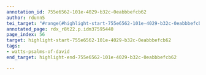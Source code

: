 ```yaml
---
annotation_id: 755e6562-101e-4029-b32c-0eabbbefcb62
author: rdunn5
tei_target: "#range(#highlight-start-755e6562-101e-4029-b32c-0eabbbefcb62, #highlight-end-755e6562-101e-4029-b32c-0eabbbefcb62)"
annotated_page: rdx_r8t22.p.idm37595440
page_index: 56
target: highlight-start-755e6562-101e-4029-b32c-0eabbbefcb62
tags:
- watts-psalms-of-david
end_target: highlight-end-755e6562-101e-4029-b32c-0eabbbefcb62

---
```

